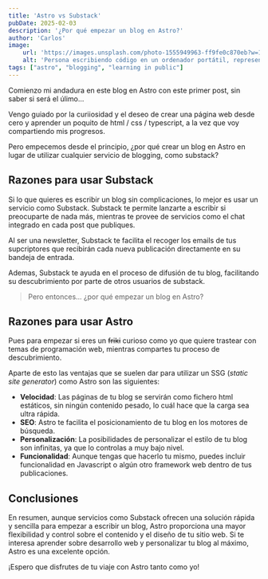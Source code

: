 ```yaml
---
title: 'Astro vs Substack'
pubDate: 2025-02-03
description: '¿Por qué empezar un blog en Astro?'
author: 'Carlos'
image:
    url: 'https://images.unsplash.com/photo-1555949963-ff9fe0c870eb?w=1200&h=600&fit=crop&crop=focalpoint&auto=format&q=80'
    alt: 'Persona escribiendo código en un ordenador portátil, representando la elección entre plataformas de blogging'
tags: ["astro", "blogging", "learning in public"]
---
```


Comienzo mi andadura en este blog en Astro con este primer post, sin saber si será el úlimo...

Vengo guiado por la curiiosidad y el deseo de crear una página web desde cero y aprender un poquito de html / css / typescript, a la vez que voy compartiendo mis progresos.

Pero empecemos desde el principio, ¿por qué crear un blog en Astro en lugar de utilizar cualquier servicio de blogging, como substack?

## Razones para usar Substack

Si lo que quieres es escribir un blog sin complicaciones, lo mejor es usar un servicio como Substack. Substack te permite lanzarte a escribir si preocuparte de nada más, mientras te provee de servicios como el chat integrado en cada post que publiques.

Al ser una newsletter, Substack te facilita el recoger los emails de tus supcriptores que recibirán cada nueva publicación directamente en su bandeja de entrada.

Ademas, Substack te ayuda en el proceso de difusión de tu blog, facilitando su descubrimiento por parte de otros usuarios de substack.

> Pero entonces... ¿por qué empezar un blog en Astro?

## Razones para usar Astro

Pues para empezar si eres un ~~friki~~ curioso como yo que quiere trastear con temas de programación web, mientras compartes tu proceso de descubrimiento.

Aparte de esto las ventajas que se suelen dar para utilizar un SSG (*static site generator*) como Astro son las siguientes:

- **Velocidad**: Las páginas de tu blog se servirán como fichero html estáticos, sin ningún contenido pesado, lo cuál hace que la carga sea ultra rápida.
- **SEO**: Astro te facilita el posicionamiento de tu blog en los motores de búsqueda.
- **Personalización**: La posibilidades de personalizar el estilo de tu blog son infinitas, ya que lo controlas a muy bajo nivel.
- **Funcionalidad**: Aunque tengas que hacerlo tu mismo, puedes incluir funcionalidad en Javascript o algún otro framework web dentro de tus publicaciones.

## Conclusiones

En resumen, aunque servicios como Substack ofrecen una solución rápida y sencilla para empezar a escribir un blog, Astro proporciona una mayor flexibilidad y control sobre el contenido y el diseño de tu sitio web. Si te interesa aprender sobre desarrollo web y personalizar tu blog al máximo, Astro es una excelente opción.

¡Espero que disfrutes de tu viaje con Astro tanto como yo!